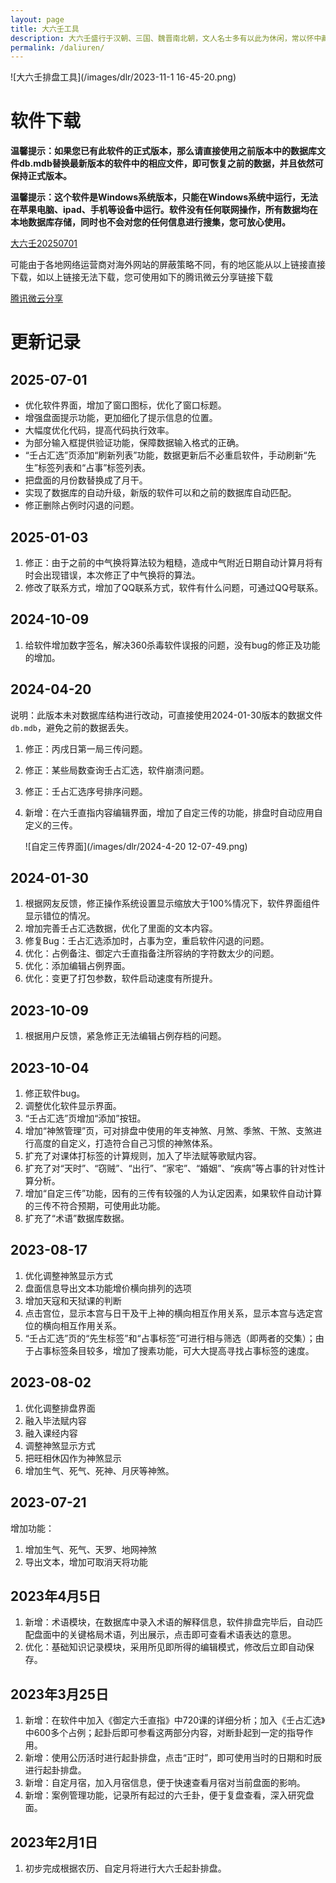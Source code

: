 ```yaml
---
layout: page
title: 大六壬工具
description: 大六壬盛行于汉朝、三国、魏晋南北朝，文人名士多有以此为休闲，常以怀中藏物互相占卜猜测，名曰“射覆”。唐宋以来，明清相继，相承至今。然六壬演式繁杂，主要在士大夫之间流传，在民间社会中渐被文王卦所代替。当今社会，在中国大陆、香港和台湾均有一部分人在研习六壬。六壬术传至日本后，在平安时代由阴阳师安倍晴明发扬光大。为现代算命相术之一。
permalink: /daliuren/
---
```


![大六壬排盘工具](/images/dlr/2023-11-1 16-45-20.png)

# 软件下载

**温馨提示：如果您已有此软件的正式版本，那么请直接使用之前版本中的数据库文件db.mdb替换最新版本的软件中的相应文件，即可恢复之前的数据，并且依然可保持正式版本。**

**温馨提示：这个软件是Windows系统版本，只能在Windows系统中运行，无法在苹果电脑、ipad、手机等设备中运行。软件没有任何联网操作，所有数据均在本地数据库存储，同时也不会对您的任何信息进行搜集，您可放心使用。**

[大六壬20250701](/downloads/大六壬20250701.zip)

可能由于各地网络运营商对海外网站的屏蔽策略不同，有的地区能从以上链接直接下载，如以上链接无法下载，您可使用如下的腾讯微云分享链接下载

[腾讯微云分享](https://share.weiyun.com/cC17sABX)

# 更新记录

## 2025-07-01

- 优化软件界面，增加了窗口图标，优化了窗口标题。
- 增强盘面提示功能，更加细化了提示信息的位置。
- 大幅度优化代码，提高代码执行效率。
- 为部分输入框提供验证功能，保障数据输入格式的正确。
- “壬占汇选”页添加“刷新列表”功能，数据更新后不必重启软件，手动刷新“先生”标签列表和“占事”标签列表。
- 把盘面的月份数替换成了月干。
- 实现了数据库的自动升级，新版的软件可以和之前的数据库自动匹配。
- 修正删除占例时闪退的问题。

## 2025-01-03

1.  修正：由于之前的中气换将算法较为粗糙，造成中气附近日期自动计算月将有时会出现错误，本次修正了中气换将的算法。
2.  修改了联系方式，增加了QQ联系方式，软件有什么问题，可通过QQ号联系。

## 2024-10-09

1. 给软件增加数字签名，解决360杀毒软件误报的问题，没有bug的修正及功能的增加。

## 2024-04-20

说明：此版本未对数据库结构进行改动，可直接使用2024-01-30版本的数据文件`db.mdb`，避免之前的数据丢失。

1. 修正：丙戌日第一局三传问题。

2. 修正：某些局数查询壬占汇选，软件崩溃问题。

3. 修正：壬占汇选序号排序问题。

4. 新增：在六壬直指内容编辑界面，增加了自定三传的功能，排盘时自动应用自定义的三传。

   ![自定三传界面](/images/dlr/2024-4-20 12-07-49.png)

## 2024-01-30
1. 根据网友反馈，修正操作系统设置显示缩放大于100%情况下，软件界面组件显示错位的情况。
2. 增加完善壬占汇选数据，优化了里面的文本内容。
3. 修复Bug：壬占汇选添加时，占事为空，重启软件闪退的问题。
4. 优化：占例备注、御定六壬直指备注所容纳的字符数太少的问题。
5. 优化：添加编辑占例界面。
6. 优化：变更了打包参数，软件启动速度有所提升。


## 2023-10-09

1. 根据用户反馈，紧急修正无法编辑占例存档的问题。

## 2023-10-04
1. 修正软件bug。  
2. 调整优化软件显示界面。  
3. “壬占汇选”页增加“添加”按钮。  
4. 增加“神煞管理”页，可对排盘中使用的年支神煞、月煞、季煞、干煞、支煞进行高度的自定义，打造符合自己习惯的神煞体系。  
5. 扩充了对课体打标签的计算规则，加入了毕法赋等歌赋内容。  
6. 扩充了对“天时”、“窃贼”、“出行”、“家宅”、“婚姻”、“疾病”等占事的针对性计算分析。  
7. 增加“自定三传”功能，因有的三传有较强的人为认定因素，如果软件自动计算的三传不符合预期，可使用此功能。  
8. 扩充了“术语”数据库数据。  

## 2023-08-17
1. 优化调整神煞显示方式  
2. 盘面信息导出文本功能增价横向排列的选项  
3. 增加天寇和天狱课的判断  
4. 点击宫位，显示本宫与日干及干上神的横向相互作用关系，显示本宫与选定宫位的横向相互作用关系。  
5. “壬占汇选”页的“先生标签”和“占事标签”可进行相与筛选（即两者的交集）；由于占事标签条目较多，增加了搜素功能，可大大提高寻找占事标签的速度。  

## 2023-08-02
1. 优化调整排盘界面  
2. 融入毕法赋内容  
3. 融入课经内容  
4. 调整神煞显示方式  
5. 把旺相休囚作为神煞显示  
6. 增加生气、死气、死神、月厌等神煞。  

## 2023-07-21
增加功能：
1. 增加生气、死气、天罗、地网神煞  
2. 导出文本，增加可取消天将功能  

## 2023年4月5日

1. 新增：术语模块，在数据库中录入术语的解释信息，软件排盘完毕后，自动匹配盘面中的关键格局术语，列出展示，点击即可查看术语表达的意思。
2. 优化：基础知识记录模块，采用所见即所得的编辑模式，修改后立即自动保存。

## 2023年3月25日

1. 新增：在软件中加入《御定六壬直指》中720课的详细分析；加入《壬占汇选》中600多个占例；起卦后即可参看这两部分内容，对断卦起到一定的指导作用。
2. 新增：使用公历活时进行起卦排盘，点击“正时”，即可使用当时的日期和时辰进行起卦排盘。
3. 新增：自定月宿，加入月宿信息，便于快速查看月宿对当前盘面的影响。
4. 新增：案例管理功能，记录所有起过的六壬卦，便于复盘查看，深入研究盘面。

## 2023年2月1日

1. 初步完成根据农历、自定月将进行大六壬起卦排盘。
